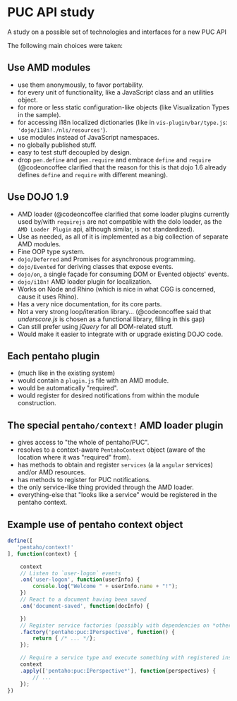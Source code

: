 # PUC API study

A study on a possible set of technologies and interfaces for a new PUC API

The following main choices were taken:

## Use AMD modules
* use them anonymously, to favor portability.
* for every unit of functionality, like a JavaScript class and an utilities object.
* for more or less static configuration-like objects (like Visualization Types in the sample).
* for accessing i18n localized dictionaries (like in `vis-plugin/bar/type.js`: `'dojo/i18n!./nls/resources'`).
* use modules instead of JavaScript namespaces.
* no globally published stuff.
* easy to test stuff decoupled by design.
* drop `pen.define` and `pen.require` and embrace `define` and `require`
  (@codeoncoffee clarified that the reason for this is that
   dojo 1.6 already defines `define` and `require` with different meaning).

## Use DOJO 1.9
* AMD loader
  (@codeoncoffee clarified that some loader plugins currently
   used by/with `requirejs` are not compatible with the dolo loader,
   as the `AMD Loader Plugin` api, although similar, is not standardized).
* Use as needed, as all of it is implemented as a big collection of separate AMD modules.
* Fine OOP type system.
* `dojo/Deferred` and Promises for asynchronous programming.
* `dojo/Evented` for deriving classes that expose events.
* `dojo/on`, a single façade for consuming DOM or Evented objects' events.
* `dojo/i18n!` AMD loader plugin for localization.
* Works on Node and Rhino (which is nice in what CGG is concerned, cause it uses Rhino).
* Has a very nice documentation, for its core parts.
* Not a very strong loop/iteration library...
  (@codeoncoffee said that _underscore.js_ is chosen as a functional library,
   filling in this gap)
* Can still prefer using _jQuery_ for all DOM-related stuff.
* Would make it easier to integrate with or upgrade existing DOJO code.

## Each pentaho plugin
* (much like in the existing system)
* would contain a `plugin.js` file with an AMD module.
* would be automatically "required".
* would register for desired notifications from within the module construction.

## The special `pentaho/context!` AMD loader plugin
* gives access to "the whole of pentaho/PUC".
* resolves to a context-aware `PentahoContext` object (aware of the location where it was "required" from).
* has methods to obtain and register `services` (a la `angular` services) and/or AMD resources.
* has methods to register for PUC notifications.
* the only service-like thing provided through the AMD loader.
* everything-else that "looks like a service" would be registered in the pentaho context.

## Example use of pentaho context object
```javascript
define([
   'pentaho/context!'
], function(context) {

    context
    // Listen to `user-logon` events
    .on('user-logon', function(userInfo) {
        console.log("Welcome " + userInfo.name + "!");
    })
    // React to a document having been saved
    .on('document-saved', function(docInfo) {

    })
    // Register service factories (possibly with dependencies on *other services* and/or AMD resources).
    .factory('pentaho:puc:IPerspective', function() {
        return { /* ... */};
    });

    // Require a service type and execute something with registered instances:
    context
    .apply(['pentaho:puc:IPerspective*'], function(perspectives) {
        // ...
    });
})
```
